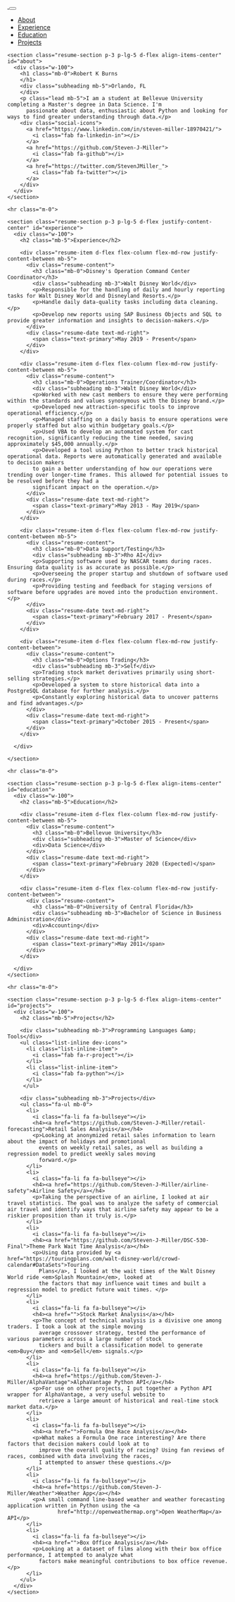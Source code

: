 <html lang="en">

<head>

  <meta charset="utf-8">
  <meta name="viewport" content="width=device-width, initial-scale=1, shrink-to-fit=no">
  <meta name="description" content="">
  <meta name="author" content="">

  <title>Robert K Burns</title>

  <!-- Bootstrap core CSS -->
  <link href="vendor/bootstrap/css/bootstrap.min.css" rel="stylesheet">

  <!-- Custom fonts for this template -->
  <link href="https://fonts.googleapis.com/css?family=Saira+Extra+Condensed:500,700" rel="stylesheet">
  <link href="https://fonts.googleapis.com/css?family=Muli:400,400i,800,800i" rel="stylesheet">
  <link href="vendor/fontawesome-free/css/all.min.css" rel="stylesheet">

  <!-- Custom styles for this template -->
  <link href="css/resume.min.css" rel="stylesheet">

</head>

<body id="page-top">

  <nav class="navbar navbar-expand-lg navbar-dark bg-primary fixed-top" id="sideNav">
    <a class="navbar-brand js-scroll-trigger" href="#page-top
      <span class="d-none d-lg-block">
        <img class="img-fluid img-profile rounded-circle mx-auto mb-2" src="img/profile.png" alt="">
      </span>
    </a>
    <button class="navbar-toggler" type="button" data-toggle="collapse" data-target="#navbarSupportedContent" aria-controls="navbarSupportedContent" aria-expanded="false" aria-label="Toggle navigation">
      <span class="navbar-toggler-icon"></span>
    </button>
    <div class="collapse navbar-collapse" id="navbarSupportedContent">
      <ul class="navbar-nav">
        <li class="nav-item">
          <a class="nav-link js-scroll-trigger" href="#about">About</a>
        </li>
        <li class="nav-item">
          <a class="nav-link js-scroll-trigger" href="#experience">Experience</a>
        </li>
        <li class="nav-item">
          <a class="nav-link js-scroll-trigger" href="#education">Education</a>
        </li>
        <li class="nav-item">
          <a class="nav-link js-scroll-trigger" href="#projects">Projects</a>
        </li>
      </ul>
    </div>
  </nav>

  <div class="container-fluid p-0">

    <section class="resume-section p-3 p-lg-5 d-flex align-items-center" id="about">
      <div class="w-100">
        <h1 class="mb-0">Robert K Burns
        </h1>
        <div class="subheading mb-5">Orlando, FL
        </div>
        <p class="lead mb-5">I am a student at Bellevue University completing a Master's degree in Data Science. I'm
          passionate about data, enthusiastic about Python and looking for ways to find greater understanding through data.</p>
        <div class="social-icons">
          <a href="https://www.linkedin.com/in/steven-miller-18970421/">
            <i class="fab fa-linkedin-in"></i>
          </a>
          <a href="https://github.com/Steven-J-Miller">
            <i class="fab fa-github"></i>
          </a>
          <a href="https://twitter.com/StevenJMiller_">
            <i class="fab fa-twitter"></i>
          </a>
        </div>
      </div>
    </section>

    <hr class="m-0">

    <section class="resume-section p-3 p-lg-5 d-flex justify-content-center" id="experience">
      <div class="w-100">
        <h2 class="mb-5">Experience</h2>

        <div class="resume-item d-flex flex-column flex-md-row justify-content-between mb-5">
          <div class="resume-content">
            <h3 class="mb-0">Disney's Operation Command Center Coordinator</h3>
            <div class="subheading mb-3">Walt Disney World</div>
            <p>Responsible for the handling of daily and hourly reporting tasks for Walt Disney World and Disneyland Resorts.</p>
            <p>Handle daily data-quality tasks including data cleaning.</p>
            <p>Develop new reports using SAP Business Objects and SQL to provide greater information and insights to decision-makers.</p>
          </div>
          <div class="resume-date text-md-right">
            <span class="text-primary">May 2019 - Present</span>
          </div>
        </div>

        <div class="resume-item d-flex flex-column flex-md-row justify-content-between mb-5">
          <div class="resume-content">
            <h3 class="mb-0">Operations Trainer/Coordinator</h3>
            <div class="subheading mb-3">Walt Disney World</div>
            <p>Worked with new cast members to ensure they were performing within the standards and values synonymous with the Disney brand.</p>
            <p>Developed new attraction-specific tools to improve operational efficiency.</p>
            <p>Managed staffing on a daily basis to ensure operations were properly staffed but also within budgetary goals.</p>
            <p>Used VBA to develop an automated system for cast recognition, significantly reducing the time needed, saving approximately $45,000 annually.</p>
            <p>Developed a tool using Python to better track historical operational data. Reports were automatically generated and available to decision makers
            to gain a better understanding of how our operations were trending over longer-time frames. This allowed for potential issues to be resolved before they had a
            significant impact on the operation.</p>
          </div>
          <div class="resume-date text-md-right">
            <span class="text-primary">May 2013 - May 2019</span>
          </div>
        </div>

        <div class="resume-item d-flex flex-column flex-md-row justify-content-between mb-5">
          <div class="resume-content">
            <h3 class="mb-0">Data Support/Testing</h3>
            <div class="subheading mb-3">Rho AI</div>
            <p>Supporting software used by NASCAR teams during races. Ensuring data quality is as accurate as possible.</p>
            <p>Overseeing the proper startup and shutdown of software used during races.</p>
            <p>Providing testing and feedback for staging versions of software before upgrades are moved into the production environment.</p>
          </div>
          <div class="resume-date text-md-right">
            <span class="text-primary">February 2017 - Present</span>
          </div>
        </div>

        <div class="resume-item d-flex flex-column flex-md-row justify-content-between">
          <div class="resume-content">
            <h3 class="mb-0">Options Trading</h3>
            <div class="subheading mb-3">Self</div>
            <p>Trading stock market derivatives primarily using short-selling strategies.</p>
            <p>Developed a system to store historical data into a PostgreSQL database for further analysis.</p>
            <p>Constantly exploring historical data to uncover patterns and find advantages.</p>
          </div>
          <div class="resume-date text-md-right">
            <span class="text-primary">October 2015 - Present</span>
          </div>
        </div>

      </div>

    </section>

    <hr class="m-0">

    <section class="resume-section p-3 p-lg-5 d-flex align-items-center" id="education">
      <div class="w-100">
        <h2 class="mb-5">Education</h2>

        <div class="resume-item d-flex flex-column flex-md-row justify-content-between mb-5">
          <div class="resume-content">
            <h3 class="mb-0">Bellevue University</h3>
            <div class="subheading mb-3">Master of Science</div>
            <div>Data Science</div>
          </div>
          <div class="resume-date text-md-right">
            <span class="text-primary">February 2020 (Expected)</span>
          </div>
        </div>

        <div class="resume-item d-flex flex-column flex-md-row justify-content-between">
          <div class="resume-content">
            <h3 class="mb-0">University of Central Florida</h3>
            <div class="subheading mb-3">Bachelor of Science in Business Administration</div>
            <div>Accounting</div>
          </div>
          <div class="resume-date text-md-right">
            <span class="text-primary">May 2011</span>
          </div>
        </div>

      </div>
    </section>

    <hr class="m-0">

    <section class="resume-section p-3 p-lg-5 d-flex align-items-center" id="projects">
      <div class="w-100">
        <h2 class="mb-5">Projects</h2>

        <div class="subheading mb-3">Programming Languages &amp; Tools</div>
        <ul class="list-inline dev-icons">
          <li class="list-inline-item">
            <i class="fab fa-r-project"></i>
          </li>
          <li class="list-inline-item">
            <i class="fab fa-python"></i>
          </li>
         </ul>

        <div class="subheading mb-3">Projects</div>
        <ul class="fa-ul mb-0">
          <li>
            <i class="fa-li fa fa-bullseye"></i>
            <h4><a href="https://github.com/Steven-J-Miller/retail-forecasting">Retail Sales Analysis</a></h4>
            <p>Looking at anonymized retail sales information to learn about the impact of holidays and promotional
              events on weekly retail sales, as well as building a regression model to predict weekly sales moving
              forward.</p>
          </li>
          <li>
            <i class="fa-li fa fa-bullseye"></i>
            <h4><a href="https://github.com/Steven-J-Miller/airline-safety">Airline Safety</a></h4>
            <p>Taking the perspective of an airline, I looked at air travel statistics. The goal was to analyze the safety of commercial air travel and identify ways that airline safety may appear to be a riskier proposition than it truly is.</p>
          </li>
          <li>
            <i class="fa-li fa fa-bullseye"></i>
            <h4><a href="https://github.com/Steven-J-Miller/DSC-530-Final">Theme Park Wait Time Analysis</a></h4>
            <p>Using data provided by <a href="https://touringplans.com/walt-disney-world/crowd-calendar#DataSets">Touring
              Plans</a>, I looked at the wait times of the Walt Disney World ride <em>Splash Mountain</em>, looked at
              the factors that may influence wait times and built a regression model to predict future wait times. </p>
          </li>
          <li>
            <i class="fa-li fa fa-bullseye"></i>
            <h4><a href="">Stock Market Analysis</a></h4>
            <p>The concept of technical analysis is a divisive one among traders. I took a look at the simple moving
              average crossover strategy, tested the performance of various parameters across a large number of stock
              tickers and built a classification model to generate <em>Buy</em> and <em>Sell</em> signals.</p>
          </li>
          <li>
            <i class="fa-li fa fa-bullseye"></i>
            <h4><a href="https://github.com/Steven-J-Miller/AlphaVantage">AlphaVantage Python API</a></h4>
            <p>For use on other projects, I put together a Python API wrapper for AlphaVantage, a very useful website to
              retrieve a large amount of historical and real-time stock market data.</p>
          </li>
          <li>
            <i class="fa-li fa fa-bullseye"></i>
            <h4><a href="">Formula One Race Analysis</a></h4>
            <p>What makes a Formula One race interesting? Are there factors that decision makers could look at to
              improve the overall quality of racing? Using fan reviews of races, combined with data involving the races,
              I attempted to answer these questions.</p>
          </li>
          <li>
            <i class="fa-li fa fa-bullseye"></i>
            <h4><a href="https://github.com/Steven-J-Miller/Weather">Weather App</a></h4>
            <p>A small command line-based weather and weather forecasting application written in Python using the <a
                    href="http://openweathermap.org">Open WeatherMap</a> API</p>
          </li>
          <li>
            <i class="fa-li fa fa-bullseye"></i>
            <h4><a href="">Box Office Analysis</a></h4>
            <p>Looking at a dataset of films along with their box office performance, I attempted to analyze what
              factors make meaningful contributions to box office revenue.</p>
          </li>
        </ul>
      </div>
    </section>
  </div>

  <!-- Bootstrap core JavaScript -->
  <script src="vendor/jquery/jquery.min.js"></script>
  <script src="vendor/bootstrap/js/bootstrap.bundle.min.js"></script>

  <!-- Plugin JavaScript -->
  <script src="vendor/jquery-easing/jquery.easing.min.js"></script>

  <!-- Custom scripts for this template -->
  <script src="js/resume.min.js"></script>

</body>

</html>
